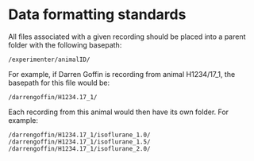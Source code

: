 # Data formatting standards

All files associated with a given recording should be placed into a parent folder with the following basepath:

`/experimenter/animalID/`  

For example, if Darren Goffin is recording from animal H1234/17\_1, the basepath for this file would be:

`/darrengoffin/H1234.17_1/`  

Each recording from this animal would then have its own folder. For example: 

`/darrengoffin/H1234.17_1/isoflurane_1.0/`  
`/darrengoffin/H1234.17_1/isoflurane_1.5/`  
`/darrengoffin/H1234.17_1/isoflurane_2.0/`  
